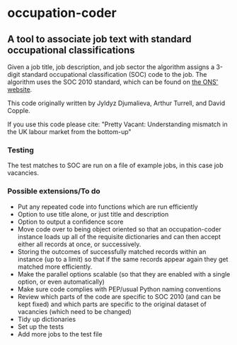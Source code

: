 # occupation-coder

## A tool to associate job text with standard occupational classifications

Given a job title, job description, and job sector the algorithm assigns a 3-digit standard occupational classification (SOC) code to the job. The algorithm uses the SOC 2010 standard, which can be found on [the ONS' website](https://www.ons.gov.uk/methodology/classificationsandstandards/standardoccupationalclassificationsoc/soc2010).

This code originally written by Jyldyz Djumalieva, Arthur Turrell, and David Copple.

If you use this code please cite:
"Pretty Vacant: Understanding mismatch in the UK labour market from the bottom-up"

### Testing
The test matches to SOC are run on a file of example jobs, in this case job vacancies.


### Possible extensions/To do
- Put any repeated code into functions which are run efficiently
- Option to use title alone, or just title and description
- Option to output a confidence score
- Move code over to being object oriented so that an occupation-coder instance loads up all of the requisite dictionaries and can then accept either all records at once, or successively.
- Storing the outcomes of successfully matched records within an instance (up to a limit) so that if the same records appear again they get matched more efficiently.
- Make the parallel options scalable (so that they are enabled with a single option, or even automatically)
- Make sure code complies with PEP/usual Python naming conventions
- Review which parts of the code are specific to SOC 2010 (and can be kept fixed) and which parts are specific to the original dataset of vacancies (which need to be changed)
- Tidy up dictionaries
- Set up the tests
- Add more jobs to the test file
